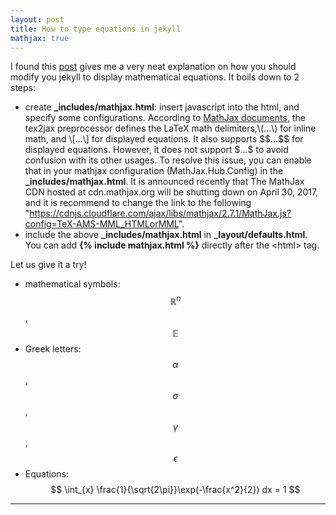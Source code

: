```yaml
---
layout: post
title: How to type equations in jekyll
mathjax: true
---
```


I found this [post](http://sgeos.github.io/github/jekyll/2016/08/21/adding_mathjax_to_a_jekyll_github_pages_blog.html) gives me a very neat explanation on how you should modify you jekyll to display mathematical equations. It boils down to 2 steps:

-  create **\_includes/mathjax.html**: insert javascript into the html, and specify some configurations. According to [MathJax documents](http://docs.mathjax.org/en/latest/tex.html), the tex2jax preprocessor defines the LaTeX math delimiters,\\(...\\) for inline math, and \\[...\\] for displayed equations. It also supports \$\$...\$\$ for displayed equations. However, it does not support \$...\$ to avoid confusion with its other usages. To resolve this issue, you can enable that in your mathjax configuration (MathJax.Hub.Config) in the **\_includes/mathjax.html**. It is announced recently that The MathJax CDN hosted at cdn.mathjax.org will be shutting down on April 30, 2017, and it is recommend to change the link to the following "https://cdnjs.cloudflare.com/ajax/libs/mathjax/2.7.1/MathJax.js?config=TeX-AMS-MML_HTMLorMML".
-  include the above **\_includes/mathjax.html** in **\_layout/defaults.html**. You can add **{% include mathjax.html %}** directly after the \<html\> tag.


Let us give it a try!

* mathematical symbols: $$\mathbb{R}^{n}$$, $$\mathbb{E}$$
* Greek letters: $$ \alpha $$, $$ \sigma $$, $$ \gamma $$, $$ \epsilon $$
* Equations: $$ \int_{x} \frac{1}{\sqrt{2\pi}}\exp(-\frac{x^2}{2}) dx = 1 $$

---
